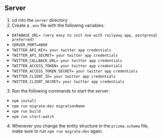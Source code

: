 ## Server

1. cd into the `server` directory
2. Create a `.env` file with the following variables:
- `DATABASE_URL= (very easy to init one with railyway.app, postgresql preferred)`
- `SERVER_PORT=4000`
- `TWITTER_API_KEY= your twitter app credentials`
- `TWITTER_API_SECRET= your twitter app credentials`
- `TWITTER_CALLBACK_URL= your twitter app credentials`
- `TWITTER_ACCESS_TOKEN= your twitter app credentials`
- `TWITTER_ACCESS_TOKEN_SECRET= your twitter app credentials`
- `TWITTER_CLIENT_ID= your twitter app credentials`
- `TWITTER_CLIENT_SECRET= your twitter app credentials`
3. Run the following commands to start the server:
- `npm install`
- `npm run migrate:dev migrationName`
- `npm run build`
- `npm run start:watch`
4. Whenever you change the entity structure in the `prisma.schema` file, make sure to run `npm run migrate:dev` again.

